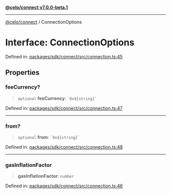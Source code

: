 [**@celo/connect v7.0.0-beta.1**](../README.md)

***

[@celo/connect](../globals.md) / ConnectionOptions

# Interface: ConnectionOptions

Defined in: [packages/sdk/connect/src/connection.ts:45](https://github.com/celo-org/developer-tooling/blob/master/packages/sdk/connect/src/connection.ts#L45)

## Properties

### feeCurrency?

> `optional` **feeCurrency**: `` `0x${string}` ``

Defined in: [packages/sdk/connect/src/connection.ts:47](https://github.com/celo-org/developer-tooling/blob/master/packages/sdk/connect/src/connection.ts#L47)

***

### from?

> `optional` **from**: `` `0x${string}` ``

Defined in: [packages/sdk/connect/src/connection.ts:48](https://github.com/celo-org/developer-tooling/blob/master/packages/sdk/connect/src/connection.ts#L48)

***

### gasInflationFactor

> **gasInflationFactor**: `number`

Defined in: [packages/sdk/connect/src/connection.ts:46](https://github.com/celo-org/developer-tooling/blob/master/packages/sdk/connect/src/connection.ts#L46)

